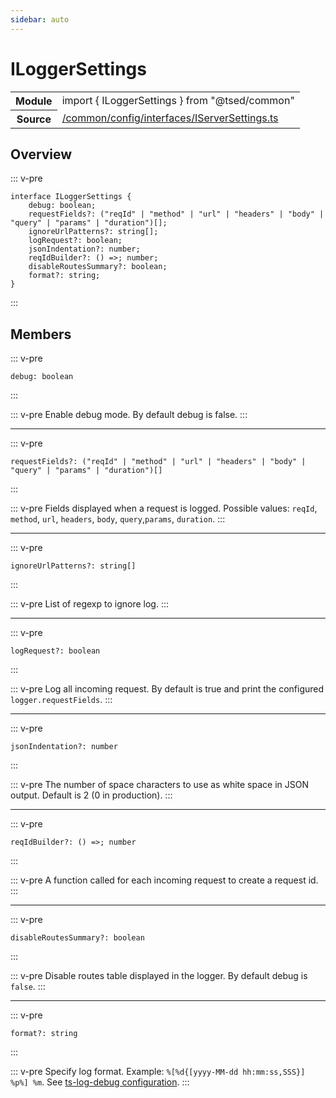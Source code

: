 ```yaml
---
sidebar: auto
---
```

# ILoggerSettings <Badge text="Interface" type="interface"/>
<!-- Summary -->
<section class="symbol-info"><table class="is-full-width"><tbody><tr><th>Module</th><td><div class="lang-typescript"><span class="token keyword">import</span> { ILoggerSettings }&nbsp;<span class="token keyword">from</span>&nbsp;<span class="token string">"@tsed/common"</span></div></td></tr><tr><th>Source</th><td><a href="https://github.com/Romakita/ts-express-decorators/blob/v4.30.0/src//common/config/interfaces/IServerSettings.ts#L0-L0">/common/config/interfaces/IServerSettings.ts</a></td></tr></tbody></table></section>

<!-- Overview -->
## Overview


::: v-pre
<pre><code class="typescript-lang "><span class="token keyword">interface</span> ILoggerSettings <span class="token punctuation">{</span>
    debug<span class="token punctuation">:</span> <span class="token keyword">boolean</span><span class="token punctuation">;</span>
    requestFields?<span class="token punctuation">:</span> <span class="token punctuation">(</span>"reqId" | "method" | "url" | "headers" | "body" | "query" | "params" | "duration"<span class="token punctuation">)</span><span class="token punctuation">[</span><span class="token punctuation">]</span><span class="token punctuation">;</span>
    ignoreUrlPatterns?<span class="token punctuation">:</span> <span class="token keyword">string</span><span class="token punctuation">[</span><span class="token punctuation">]</span><span class="token punctuation">;</span>
    logRequest?<span class="token punctuation">:</span> <span class="token keyword">boolean</span><span class="token punctuation">;</span>
    jsonIndentation?<span class="token punctuation">:</span> <span class="token keyword">number</span><span class="token punctuation">;</span>
    reqIdBuilder?<span class="token punctuation">:</span> <span class="token punctuation">(</span><span class="token punctuation">)</span> =&gt<span class="token punctuation">;</span> <span class="token keyword">number</span><span class="token punctuation">;</span>
    disableRoutesSummary?<span class="token punctuation">:</span> <span class="token keyword">boolean</span><span class="token punctuation">;</span>
    format?<span class="token punctuation">:</span> <span class="token keyword">string</span><span class="token punctuation">;</span>
<span class="token punctuation">}</span></code></pre>
:::


<!-- Members -->




## Members


<div class="method-overview">
::: v-pre
<pre><code class="typescript-lang ">debug<span class="token punctuation">:</span> <span class="token keyword">boolean</span></code></pre>
:::
</div>


::: v-pre
Enable debug mode. By default debug is false.
:::



***



<div class="method-overview">
::: v-pre
<pre><code class="typescript-lang ">requestFields?<span class="token punctuation">:</span> <span class="token punctuation">(</span>"reqId" | "method" | "url" | "headers" | "body" | "query" | "params" | "duration"<span class="token punctuation">)</span><span class="token punctuation">[</span><span class="token punctuation">]</span></code></pre>
:::
</div>


::: v-pre
Fields displayed when a request is logged. Possible values: `reqId`, `method`, `url`, `headers`, `body`, `query`,`params`, `duration`.
:::



***



<div class="method-overview">
::: v-pre
<pre><code class="typescript-lang ">ignoreUrlPatterns?<span class="token punctuation">:</span> <span class="token keyword">string</span><span class="token punctuation">[</span><span class="token punctuation">]</span></code></pre>
:::
</div>


::: v-pre
List of regexp to ignore log.
:::



***



<div class="method-overview">
::: v-pre
<pre><code class="typescript-lang ">logRequest?<span class="token punctuation">:</span> <span class="token keyword">boolean</span></code></pre>
:::
</div>


::: v-pre
Log all incoming request. By default is true and print the configured `logger.requestFields`.
:::



***



<div class="method-overview">
::: v-pre
<pre><code class="typescript-lang ">jsonIndentation?<span class="token punctuation">:</span> <span class="token keyword">number</span></code></pre>
:::
</div>


::: v-pre
The number of space characters to use as white space in JSON output. Default is 2 (0 in production).
:::



***



<div class="method-overview">
::: v-pre
<pre><code class="typescript-lang ">reqIdBuilder?<span class="token punctuation">:</span> <span class="token punctuation">(</span><span class="token punctuation">)</span> =&gt<span class="token punctuation">;</span> <span class="token keyword">number</span></code></pre>
:::
</div>


::: v-pre
A function called for each incoming request to create a request id.
:::



***



<div class="method-overview">
::: v-pre
<pre><code class="typescript-lang ">disableRoutesSummary?<span class="token punctuation">:</span> <span class="token keyword">boolean</span></code></pre>
:::
</div>


::: v-pre
Disable routes table displayed in the logger. By default debug is `false`.
:::



***



<div class="method-overview">
::: v-pre
<pre><code class="typescript-lang ">format?<span class="token punctuation">:</span> <span class="token keyword">string</span></code></pre>
:::
</div>


::: v-pre
Specify log format. Example: `%[%d{[yyyy-MM-dd hh:mm:ss,SSS}] %p%] %m`. See [ts-log-debug configuration](https://romakita.github.io/ts-log-debug/).
:::